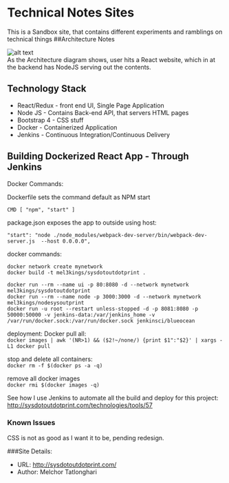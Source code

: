 # Technical Notes Sites
This is a Sandbox site, that contains different experiments and ramblings on technical things
##Architecture Notes

![alt text](https://github.com/mel3kings/sys.out.print/blob/master/sysout_architecture.png)
<br/>
As the Architecture diagram shows, user hits a React website, which in at the backend has NodeJS serving out the contents.


## Technology Stack

* React/Redux - front end UI, Single Page Application
* Node JS - Contains Back-end API, that servers HTML pages
* Bootstrap 4 - CSS stuff
* Docker - Containerized Application
* Jenkins - Continuous Integration/Continuous Delivery



## Building Dockerized React App - Through Jenkins
Docker Commands:

Dockerfile sets the command default as NPM start
```
CMD [ "npm", "start" ]
```
package.json exposes the app to outside using host:
```
"start": "node ./node_modules/webpack-dev-server/bin/webpack-dev-server.js  --host 0.0.0.0",

```

docker commands:
```
docker network create mynetwork
docker build -t mel3kings/sysdotoutdotprint .

docker run --rm --name ui -p 80:8080 -d --network mynetwork mel3kings/sysdotoutdotprint 
docker run --rm --name node -p 3000:3000 -d --network mynetwork mel3kings/nodesysoutprint 
docker run -u root --restart unless-stopped -d -p 8081:8080 -p 50000:50000 -v jenkins-data:/var/jenkins_home -v /var/run/docker.sock:/var/run/docker.sock jenkinsci/blueocean
```
deployment:
Docker pull all: <br/>
```docker images | awk '(NR>1) && ($2!~/none/) {print $1":"$2}' | xargs -L1 docker pull```

stop and delete all containers:<br/>
```docker rm -f $(docker ps -a -q) ```

remove all docker images <br/>
```docker rmi $(docker images -q)```

See how I use Jenkins to automate all the build and deploy for this project:
http://sysdotoutdotprint.com/technologies/tools/57


### Known Issues
CSS is not as good as I want it to be, pending redesign.

###Site Details:
* URL: http://sysdotoutdotprint.com/
* Author: Melchor Tatlonghari

